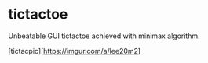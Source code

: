 # tictactoe
Unbeatable GUI tictactoe achieved with minimax algorithm. 

[tictacpic][https://imgur.com/a/lee20m2]

